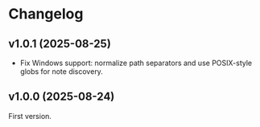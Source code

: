 # Changelog

## v1.0.1 (2025-08-25)

- Fix Windows support: normalize path separators and use POSIX-style globs for note discovery.

## v1.0.0 (2025-08-24)

First version.
